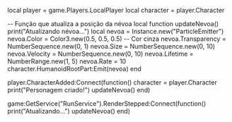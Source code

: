 
local player = game.Players.LocalPlayer
local character = player.Character

-- Função que atualiza a posição da névoa
local function updateNevoa()
print("Atualizando névoa...")
local nevoa = Instance.new("ParticleEmitter")
nevoa.Color = Color3.new(0.5, 0.5, 0.5) -- Cor cinza
nevoa.Transparency = NumberSequence.new(0, 1)
nevoa.Size = NumberSequence.new(0, 10)
nevoa.Velocity = NumberSequence.new(0, 10)
nevoa.Lifetime = NumberRange.new(1, 5)
nevoa.Rate = 10
character.HumanoidRootPart:Emit(nevoa)
end


player.CharacterAdded:Connect(function()
character = player.Character
print("Personagem criado!")
updateNevoa()
end)


game:GetService("RunService").RenderStepped:Connect(function()
print("Atualizando...")
updateNevoa()
end)
